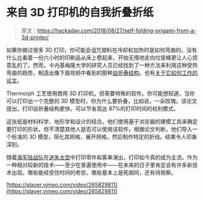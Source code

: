 # 来自 3D 打印机的自我折叠折纸

> 原文：<https://hackaday.com/2018/08/27/self-folding-origami-from-a-3d-printer/>

如果你做过很多 3D 打印，你可能会诅咒塑料在冷却和加热时是如何弯曲的。没有什么比看着一份六小时的印刷品从床上卷起来，开始无情地走向垃圾桶更让人心烦意乱的了。然而，卡内基梅隆大学的研究人员已经找到了一种方法来利用这种受热弯曲的趋势，制造出像下面视频中看到的那种[自折叠结构](http://morphingmatter.cs.cmu.edu/thermorph/)。也有[关于它如何工作的论文](http://box5130.temp.domains/~morphin5/wp-content/uploads/2018/04/thermorph_paper2599_V10.pdf)。

Thermorph 工艺使用商用 3D 打印机，但需要特殊的软件。你可能想知道，当你可以打印出一个完整的 3D 模型时，你为什么要折叠，比如说，一朵玫瑰。该论文提出，打印自折叠结构更快，可以节省高达 87%的打印时间的权利模式。

这张纸是材料科学、地形学和设计的结合。他们使用基于浏览器的建模工具来确定要打印的形状，但不清楚其他人是否可以使用该软件。根据论文判断，他们导入一个标准的 3D 模型，简化其网格，展开网格，然后制作特定的折线。结果令人印象深刻。

随着[海军陆战队](https://hackaday.com/2018/08/23/marines-3d-print-part-to-repair-multi-million-dollar-fighter/)在[迷失太空](https://hackaday.com/2018/06/25/lost-in-space-gets-3d-printing-right/)中打印零件和客串演出，打印如今真的成为主流。作为一种相对较新的技术——至少在普遍使用中——在未来的日子里肯定会有许多新技术出现。哪些能经受住时间的考验，哪些基本上是死胡同，还有待观察。

[https://player.vimeo.com/video/265829811](https://player.vimeo.com/video/265829811)